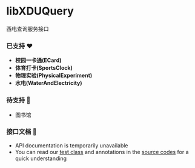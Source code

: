 # libXDUQuery
西电查询服务接口

### 已支持 ❤
- **校园一卡通(ECard)**  
- **体育打卡(SportsClock)**
- **物理实验(PhysicalExperiment)**
- **水电(WaterAndElectricity)**

### 待支持 🖤
- 图书馆

### 接口文档 🍕
- API documentation is temporarily unavailable
- You can read our [test class](https://github.com/hwding/libXDUQuery/blob/master/src/com/amastigote/xdu/query/test/Test.java) and annotations in the [source codes](https://github.com/hwding/libXDUQuery/tree/master/src/com/amastigote/xdu/query/module) for a quick understanding

